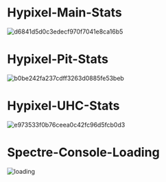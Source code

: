 # Hypixel-Main-Stats
![d6841d5d0c3edecf970f7041e8ca16b5](https://user-images.githubusercontent.com/93891128/175719968-4339c5c9-fd2a-4c76-b7e6-6a08af295e67.png)



# Hypixel-Pit-Stats
![b0be242fa237cdff3263d0885fe53beb](https://user-images.githubusercontent.com/93891128/175719878-0420ec51-f4f8-4d69-9f44-14bfc03d59b6.png)


# Hypixel-UHC-Stats
![e973533f0b76ceea0c42fc96d5fcb0d3](https://user-images.githubusercontent.com/93891128/175720070-d4575ff0-14d0-4e20-ba8f-5a60d85ab4f0.png)


# Spectre-Console-Loading
![loading](https://user-images.githubusercontent.com/93891128/175720090-306f7a19-fa2b-4846-8a47-e705c20e15d7.png)
